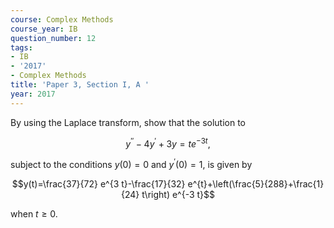 ```yaml
---
course: Complex Methods
course_year: IB
question_number: 12
tags:
- IB
- '2017'
- Complex Methods
title: 'Paper 3, Section I, A '
year: 2017
---
```




By using the Laplace transform, show that the solution to

$$y^{\prime \prime}-4 y^{\prime}+3 y=t e^{-3 t},$$

subject to the conditions $y(0)=0$ and $y^{\prime}(0)=1$, is given by

$$y(t)=\frac{37}{72} e^{3 t}-\frac{17}{32} e^{t}+\left(\frac{5}{288}+\frac{1}{24} t\right) e^{-3 t}$$

when $t \geqslant 0$.